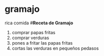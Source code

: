 # gramajo
rica comida
#**Receta de Gramajo**
1. comprar papas fritas
2. comprar verduras
3. pones a fritar las papas fritas
4. cortas las verduras en pequeños pedasos
   
   
